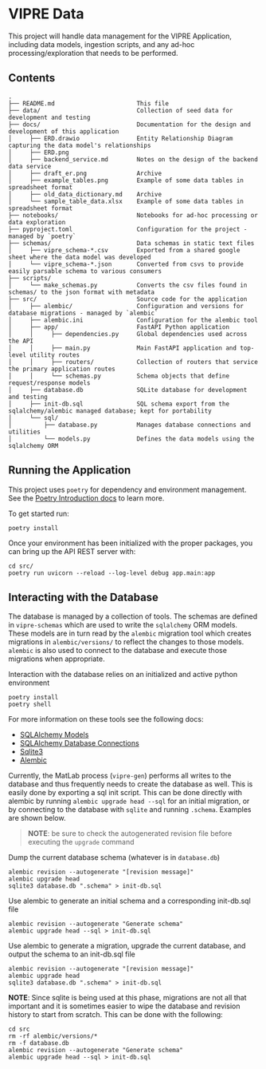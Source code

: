 # VIPRE Data

This project will handle data management for the VIPRE Application, including data models, ingestion scripts, and any
ad-hoc processing/exploration that needs to be performed.

## Contents

```text
.
├── README.md                       This file
├── data/                           Collection of seed data for development and testing
├── docs/                           Documentation for the design and development of this application
│     ├── ERD.drawio                Entity Relationship Diagram capturing the data model's relationships
│     ├── ERD.png
│     ├── backend_service.md        Notes on the design of the backend data service
│     ├── draft_er.png              Archive
│     ├── example_tables.png        Example of some data tables in spreadsheet format
│     ├── old_data_dictionary.md    Archive
│     └── sample_table_data.xlsx    Example of some data tables in spreadsheet format
├── notebooks/                      Notebooks for ad-hoc processing or data exploration
├── pyproject.toml                  Configuration for the project - managed by `poetry`
├── schemas/                        Data schemas in static text files
│     ├── vipre_schema-*.csv        Exported from a shared google sheet where the data model was developed
│     └── vipre_schema-*.json       Converted from csvs to provide easily parsable schema to various consumers
├── scripts/
│     └── make_schemas.py           Converts the csv files found in schemas/ to the json format with metadata
├── src/                            Source code for the application
│     ├── alembic/                  Configuration and versions for database migrations - managed by `alembic` 
│     ├── alembic.ini               Configuration for the alembic tool
│     ├── app/                      FastAPI Python application
│     │     ├── dependencies.py     Global dependencies used across the API
│     │     ├── main.py             Main FastAPI application and top-level utility routes
│     │     ├── routers/            Collection of routers that service the primary application routes 
│     │     └── schemas.py          Schema objects that define request/response models
│     ├── database.db               SQLite database for development and testing
│     ├── init-db.sql               SQL schema export from the sqlalchemy/alembic managed database; kept for portability
│     └── sql/
│         ├── database.py           Manages database connections and utilities
│         └── models.py             Defines the data models using the sqlalchemy ORM 
```

## Running the Application

This project uses `poetry` for dependency and environment management. See
the [Poetry Introduction docs](https://python-poetry.org/docs/) to learn more.

To get started run:

```shell
poetry install
```

Once your environment has been initialized with the proper packages, you can bring up the API REST server with:

```shell
cd src/
poetry run uvicorn --reload --log-level debug app.main:app
```

## Interacting with the Database

The database is managed by a collection of tools. The schemas are defined in `vipre-schemas` which are used to write
the `sqlalchemy` ORM models. These models are in turn read by the `alembic` migration tool which creates migrations
in `alembic/versions/` to reflect the changes to those models. `alembic` is also used to connect to the database and
execute those migrations when appropriate.

Interaction with the database relies on an initialized and active python environment

```shell
poetry install
poetry shell
```

For more information on these tools see the following docs:

- [SQLAlchemy Models](https://docs.sqlalchemy.org/en/14/orm/tutorial.html)
- [SQLAlchemy Database Connections](https://docs.sqlalchemy.org/en/14/core/engines.html)
- [Sqlite3](https://www.sqlite.org/quickstart.html)
- [Alembic](https://alembic.sqlalchemy.org/en/latest/front.html)

Currently, the MatLab process (`vipre-gen`) performs all writes to the database and thus frequently needs to create the
database as well. This is easily done by exporting a sql init script. This can be done directly with alembic by
running `alembic upgrade head --sql` for an initial migration, or by connecting to the database with `sqlite` and
running `.schema`. Examples are shown below.

> **NOTE**: be sure to check the autogenerated revision file before executing the `upgrade` command

Dump the current database schema (whatever is in `database.db`)

```shell
alembic revision --autogenerate "[revision message]"
alembic upgrade head
sqlite3 database.db ".schema" > init-db.sql
```

Use alembic to generate an initial schema and a corresponding init-db.sql file

```shell
alembic revision --autogenerate "Generate schema"
alembic upgrade head --sql > init-db.sql
```

Use alembic to generate a migration, upgrade the current database, and output the schema to an init-db.sql file

```shell
alembic revision --autogenerate "[revision message]"
alembic upgrade head
sqlite3 database.db ".schema" > init-db.sql
```

**NOTE**: Since sqlite is being used at this phase, migrations are not all that important and it is sometimes easier to
wipe the database and revision history to start from scratch. This can be done with the following:

```shell
cd src
rm -rf alembic/versions/*
rm -f database.db
alembic revision --autogenerate "Generate schema"
alembic upgrade head --sql > init-db.sql
```

